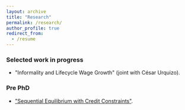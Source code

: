 ```yaml
---
layout: archive
title: "Research"
permalink: /research/
author_profile: true
redirect_from:
  - /resume
---
```


### Selected work in progress

- "Informality and Lifecycle Wage Growth" (joint with César Urquizo).


### Pre PhD

- ["Sequential Equilibrium with Credit Constraints"](https://drive.google.com/file/d/10JyHysywV-WLlC7Mpytoe9KWLeAckf-O/view?usp=sharing).





